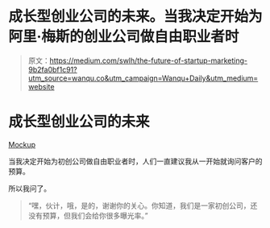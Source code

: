 # 成长型创业公司的未来。当我决定开始为阿里·梅斯的创业公司做自由职业者时

> 原文：<https://medium.com/swlh/the-future-of-startup-marketing-9b2fa0bf1c91?utm_source=wanqu.co&utm_campaign=Wanqu+Daily&utm_medium=website>

# 成长型创业公司的未来



[Mockup](http://www.pixeden.com/psd-mock-up-templates/psd-notepad-mockup)



当我决定开始为初创公司做自由职业者时，人们一直建议我从一开始就询问客户的预算。

所以我问了。

> “嘿，伙计，哦，是的，谢谢你的关心。你知道，我们是一家初创公司，还没有预算，但我们会给你很多曝光率。”
